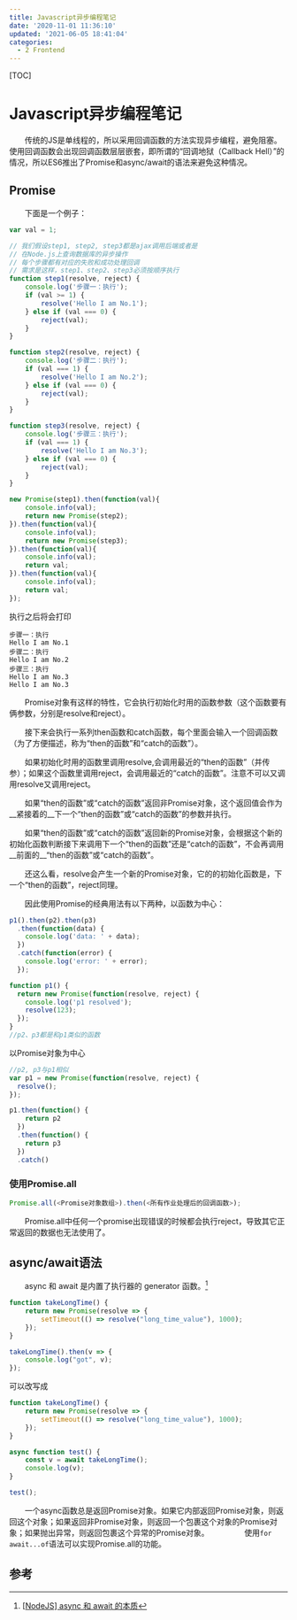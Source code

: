 ```yaml
---
title: Javascript异步编程笔记
date: '2020-11-01 11:36:10'
updated: '2021-06-05 18:41:04'
categories:
  - 2 Frontend
---
```


[TOC]

# Javascript异步编程笔记

　　传统的JS是单线程的，所以采用回调函数的方法实现异步编程，避免阻塞。使用回调函数会出现回调函数层层嵌套，即所谓的“回调地狱（Callback Hell）”的情况，所以ES6推出了Promise和async/await的语法来避免这种情况。

## Promise

　　下面是一个例子：

```javascript
var val = 1;

// 我们假设step1, step2, step3都是ajax调用后端或者是
// 在Node.js上查询数据库的异步操作
// 每个步骤都有对应的失败和成功处理回调
// 需求是这样，step1、step2、step3必须按顺序执行
function step1(resolve, reject) {
    console.log('步骤一：执行');
    if (val >= 1) {
        resolve('Hello I am No.1');
    } else if (val === 0) {
        reject(val);
    }
}

function step2(resolve, reject) {
    console.log('步骤二：执行');
    if (val === 1) {
        resolve('Hello I am No.2');
    } else if (val === 0) {
        reject(val);
    }
}

function step3(resolve, reject) {
    console.log('步骤三：执行');
    if (val === 1) {
        resolve('Hello I am No.3');
    } else if (val === 0) {
        reject(val);
    }
}

new Promise(step1).then(function(val){
    console.info(val);
    return new Promise(step2);
}).then(function(val){
    console.info(val);
    return new Promise(step3);
}).then(function(val){
    console.info(val);
    return val;
}).then(function(val){
    console.info(val);
    return val;
});
```

执行之后将会打印

```
步骤一：执行
Hello I am No.1
步骤二：执行
Hello I am No.2
步骤三：执行
Hello I am No.3
Hello I am No.3
```

　　Promise对象有这样的特性，它会执行初始化时用的函数参数（这个函数要有俩参数，分别是resolve和reject）。

　　接下来会执行一系列then函数和catch函数，每个里面会输入一个回调函数（为了方便描述，称为“then的函数”和“catch的函数”）。

　　如果初始化时用的函数里调用resolve,会调用最近的“then的函数”（并传参）；如果这个函数里调用reject，会调用最近的“catch的函数”。注意不可以又调用resolve又调用reject。

　　如果“then的函数”或“catch的函数”返回非Promise对象，这个返回值会作为__紧接着的__下一个“then的函数”或“catch的函数”的参数并执行。

　　如果“then的函数”或“catch的函数”返回新的Promise对象，会根据这个新的初始化函数判断接下来调用下一个“then的函数”还是“catch的函数”，不会再调用__前面的__“then的函数”或“catch的函数”。

　　还这么看，resolve会产生一个新的Promise对象，它的的初始化函数是，下一个“then的函数”，reject同理。

　　因此使用Promise的经典用法有以下两种，以函数为中心：

```javascript
p1().then(p2).then(p3)
  .then(function(data) {
    console.log('data: ' + data);
  })
  .catch(function(error) {
    console.log('error: ' + error);
  });

function p1() {
  return new Promise(function(resolve, reject) {
    console.log('p1 resolved');
    resolve(123);
  });
}
//p2、p3都是和p1类似的函数
```

以Promise对象为中心

```javascript
//p2, p3与p1相似
var p1 = new Promise(function(resolve, reject) {
  resolve();
});

p1.then(function() {
    return p2
  })
  .then(function() {
    return p3
  })
  .catch()
```

###  使用Promise.all

```js
Promise.all(<Promise对象数组>).then(<所有作业处理后的回调函数>);
```

　　Promise.all中任何一个promise出现错误的时候都会执行reject，导致其它正常返回的数据也无法使用了。

## async/await语法

　　async 和 await 是内置了执行器的 generator 函数。[^1]

```javascript
function takeLongTime() {
    return new Promise(resolve => {
        setTimeout(() => resolve("long_time_value"), 1000);
    });
}

takeLongTime().then(v => {
    console.log("got", v);
});
```

可以改写成

```javascript
function takeLongTime() {
    return new Promise(resolve => {
        setTimeout(() => resolve("long_time_value"), 1000);
    });
}

async function test() {
    const v = await takeLongTime();
    console.log(v);
}

test();
```

　　一个async函数总是返回Promise对象。如果它内部返回Promise对象，则返回这个对象；如果返回非Promise对象，则返回一个包裹这个对象的Promise对象；如果抛出异常，则返回包裹这个异常的Promise对象。
　　
　　使用`for await...of`语法可以实现Promise.all的功能。

## 参考

[^1]: [[NodeJS\] async 和 await 的本质](https://www.cnblogs.com/blowing00/p/12469552.html)
